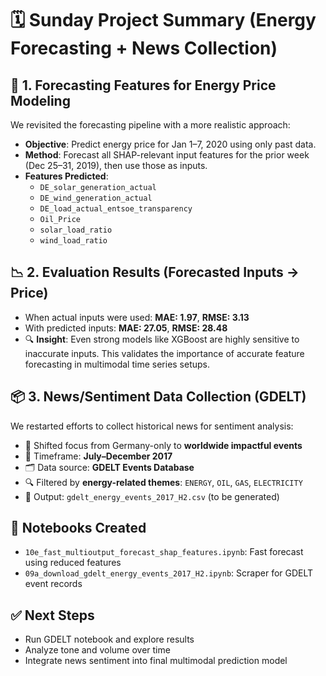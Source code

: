 
# 🗓️ Sunday Project Summary (Energy Forecasting + News Collection)

## 🔄 1. Forecasting Features for Energy Price Modeling
We revisited the forecasting pipeline with a more realistic approach:
- **Objective**: Predict energy price for Jan 1–7, 2020 using only past data.
- **Method**: Forecast all SHAP-relevant input features for the prior week (Dec 25–31, 2019), then use those as inputs.
- **Features Predicted**:
  - `DE_solar_generation_actual`
  - `DE_wind_generation_actual`
  - `DE_load_actual_entsoe_transparency`
  - `Oil_Price`
  - `solar_load_ratio`
  - `wind_load_ratio`

## 📉 2. Evaluation Results (Forecasted Inputs → Price)
- When actual inputs were used: **MAE: 1.97**, **RMSE: 3.13**
- With predicted inputs: **MAE: 27.05**, **RMSE: 28.48**
- 🔍 **Insight**: Even strong models like XGBoost are highly sensitive to inaccurate inputs. This validates the importance of accurate feature forecasting in multimodal time series setups.

## 📦 3. News/Sentiment Data Collection (GDELT)
We restarted efforts to collect historical news for sentiment analysis:
- 🧠 Shifted focus from Germany-only to **worldwide impactful events**
- 📆 Timeframe: **July–December 2017**
- 🗂️ Data source: **GDELT Events Database**
- 🔍 Filtered by **energy-related themes**: `ENERGY`, `OIL`, `GAS`, `ELECTRICITY`
- 📄 Output: `gdelt_energy_events_2017_H2.csv` (to be generated)

## 📁 Notebooks Created
- `10e_fast_multioutput_forecast_shap_features.ipynb`: Fast forecast using reduced features
- `09a_download_gdelt_energy_events_2017_H2.ipynb`: Scraper for GDELT event records

## ✅ Next Steps
- Run GDELT notebook and explore results
- Analyze tone and volume over time
- Integrate news sentiment into final multimodal prediction model
